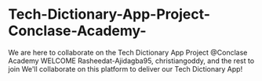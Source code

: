 # Tech-Dictionary-App-Project-Conclase-Academy-
We are here to collaborate on the Tech Dictionary App Project @Conclase Academy
WELCOME Rasheedat-Ajidagba95, christiangoddy, and the rest to join
We'll collaborate on this platform to deliver our Tech Dictionary App!
